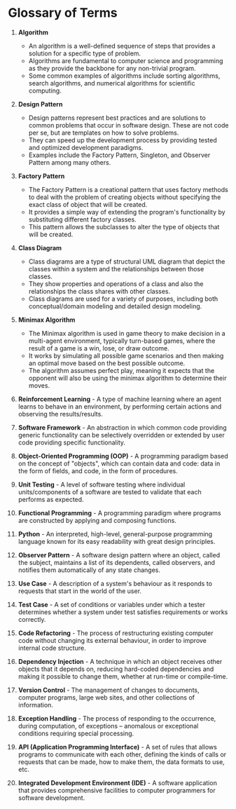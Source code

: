 # Glossary of Terms

1. **Algorithm**
   - An algorithm is a well-defined sequence of steps that provides a solution for a specific type of problem.
   - Algorithms are fundamental to computer science and programming as they provide the backbone for any non-trivial program.
   - Some common examples of algorithms include sorting algorithms, search algorithms, and numerical algorithms for scientific computing.

2. **Design Pattern**
   - Design patterns represent best practices and are solutions to common problems that occur in software design. These are not code per se, but are templates on how to solve problems.
   - They can speed up the development process by providing tested and optimized development paradigms.
   - Examples include the Factory Pattern, Singleton, and Observer Pattern among many others.

3. **Factory Pattern**
   - The Factory Pattern is a creational pattern that uses factory methods to deal with the problem of creating objects without specifying the exact class of object that will be created.
   - It provides a simple way of extending the program's functionality by substituting different factory classes.
   - This pattern allows the subclasses to alter the type of objects that will be created.

4. **Class Diagram**
   - Class diagrams are a type of structural UML diagram that depict the classes within a system and the relationships between those classes.
   - They show properties and operations of a class and also the relationships the class shares with other classes.
   - Class diagrams are used for a variety of purposes, including both conceptual/domain modeling and detailed design modeling.

5. **Minimax Algorithm**
   - The Minimax algorithm is used in game theory to make decision in a multi-agent environment, typically turn-based games, where the result of a game is a win, lose, or draw outcome.
   - It works by simulating all possible game scenarios and then making an optimal move based on the best possible outcome.
   - The algorithm assumes perfect play, meaning it expects that the opponent will also be using the minimax algorithm to determine their moves.


6. **Reinforcement Learning** - A type of machine learning where an agent learns to behave in an environment, by performing certain actions and observing the results/results.

7. **Software Framework** - An abstraction in which common code providing generic functionality can be selectively overridden or extended by user code providing specific functionality.

8. **Object-Oriented Programming (OOP)** - A programming paradigm based on the concept of "objects", which can contain data and code: data in the form of fields, and code, in the form of procedures.

9. **Unit Testing** - A level of software testing where individual units/components of a software are tested to validate that each performs as expected.

10. **Functional Programming** - A programming paradigm where programs are constructed by applying and composing functions.

11. **Python** - An interpreted, high-level, general-purpose programming language known for its easy readability with great design principles.

12. **Observer Pattern** - A software design pattern where an object, called the subject, maintains a list of its dependents, called observers, and notifies them automatically of any state changes.

13. **Use Case** - A description of a system's behaviour as it responds to requests that start in the world of the user.

14. **Test Case** - A set of conditions or variables under which a tester determines whether a system under test satisfies requirements or works correctly.

15. **Code Refactoring** - The process of restructuring existing computer code without changing its external behaviour, in order to improve internal code structure.

16. **Dependency Injection** - A technique in which an object receives other objects that it depends on, reducing hard-coded dependencies and making it possible to change them, whether at run-time or compile-time.

17. **Version Control** - The management of changes to documents, computer programs, large web sites, and other collections of information.

18. **Exception Handling** - The process of responding to the occurrence, during computation, of exceptions – anomalous or exceptional conditions requiring special processing.

19. **API (Application Programming Interface)** - A set of rules that allows programs to communicate with each other, defining the kinds of calls or requests that can be made, how to make them, the data formats to use, etc.

20. **Integrated Development Environment (IDE)** - A software application that provides comprehensive facilities to computer programmers for software development.
